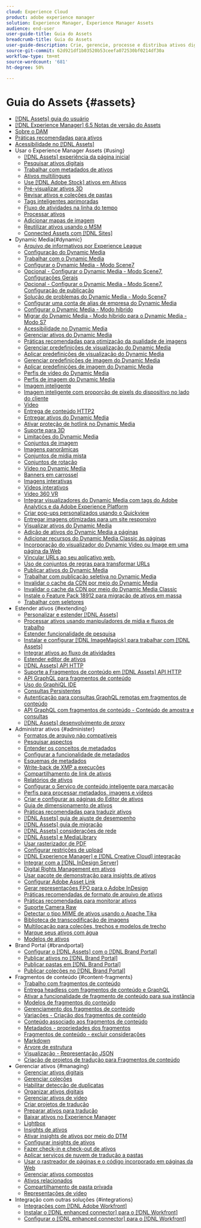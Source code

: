 ```yaml
---
cloud: Experience Cloud
product: adobe experience manager
solution: Experience Manager, Experience Manager Assets
audience: end-user
user-guide-title: Guia do Assets
breadcrumb-title: Guia do Assets
user-guide-description: Crie, gerencie, processe e distribua ativos digitais.
source-git-commit: 62d921df1b03520b53ceefa072530bf0214df30a
workflow-type: tm+mt
source-wordcount: '681'
ht-degree: 50%

---
```



# Guia do Assets {#assets}

+ [[!DNL Assets] guia do usuário](home.md)
+ [[!DNL Experience Manager] 6.5 Notas de versão do Assets](https://experienceleague.adobe.com/docs/experience-manager-65/release-notes/assets.html)
+ [Sobre o DAM](assets.md)
+ [Práticas recomendadas para ativos](best-practices-for-assets.md)
+ [Acessibilidade no  [!DNL Assets]](accessibility.md)
+ Usar o Experience Manager Assets {#using}
   + [[!DNL Assets] experiência da página inicial](assets-home-page.md)
   + [Pesquisar ativos digitais](search-assets.md)
   + [Trabalhar com metadados de ativos](metadata.md)
   + [Ativos multilíngues](multilingual-assets.md)
   + [Use [!DNL Adobe Stock] ativos em Ativos](aem-assets-adobe-stock.md)
   + [Pré-visualizar ativos 3D](previewing-3d-assets.md)
   + [Revisar ativos e coleções de pastas](bulk-approval.md)
   + [Tags inteligentes aprimoradas](enhanced-smart-tags.md)
   + [Fluxo de atividades na linha do tempo](activity-stream.md)
   + [Processar ativos](assets-workflow.md)
   + [Adicionar mapas de imagem](image-maps.md)
   + [Reutilizar ativos usando o MSM](reuse-assets-using-msm.md)
   + [Connected Assets com [!DNL Sites]](use-assets-across-connected-assets-instances.md)
+ Dynamic Media{#dynamic}
   + [Arquivo de informativos por Experience League](dynamic-media-newsletter.md)
   + [Configuração do Dynamic Media](administering-dynamic-media.md)
   + [Trabalhar com o Dynamic Media](dynamic-media.md)
   + [Configurar o Dynamic Media - Modo Scene7](config-dms7.md)
   + [Opcional - Configurar o Dynamic Media - Modo Scene7, Configurações Gerais](dm-general-settings.md)
   + [Opcional - Configurar o Dynamic Media - Modo Scene7, Configuração de publicação](dm-publish-settings.md)
   + [Solução de problemas do Dynamic Media - Modo Scene7](troubleshoot-dms7.md)
   + [Configurar uma conta de alias de empresa do Dynamic Media](dm-alias-account.md)
   + [Configurar o Dynamic Media - Modo híbrido](config-dynamic.md)
   + [Migrar do Dynamic Media - Modo híbrido para o Dynamic Media - Modo S7](migrate-from-hybrid-to-dms7.md)
   + [Acessibilidade no Dynamic Media](accessibility-dm.md)
   + [Gerenciar ativos do Dynamic Media](managing-assets.md)
   + [Práticas recomendadas para otimização da qualidade de imagens](best-practices-for-optimizing-the-quality-of-your-images.md)
   + [Gerenciar predefinições de visualização do Dynamic Media](managing-viewer-presets.md)
   + [Aplicar predefinições de visualização do Dynamic Media](viewer-presets.md)
   + [Gerenciar predefinições de imagem do Dynamic Media](managing-image-presets.md)
   + [Aplicar predefinições de imagem do Dynamic Media](image-presets.md)
   + [Perfis de vídeo do Dynamic Media](video-profiles.md)
   + [Perfis de imagem do Dynamic Media](image-profiles.md)
   + [Imagem inteligente](imaging-faq.md)
   + [Imagem inteligente com proporção de pixels do dispositivo no lado do cliente](client-side-dpr.md)
   + [Vídeo](s7-video.md)
   + [Entrega de conteúdo HTTP2](http2.md)
   + [Entregar ativos do Dynamic Media](delivering-dynamic-media-assets.md)
   + [Ativar proteção de hotlink no Dynamic Media](hotlink-protection.md)
   + [Suporte para 3D](/help/assets/assets-3d.md)
   + [Limitações do Dynamic Media](limitations.md)
   + [Conjuntos de imagem](image-sets.md)
   + [Imagens panorâmicas](panoramic-images.md)
   + [Conjuntos de mídia mista](mixed-media-sets.md)
   + [Conjuntos de rotação](spin-sets.md)
   + [Vídeo no Dynamic Media](video.md)
   + [Banners em carrossel](carousel-banners.md)
   + [Imagens interativas](interactive-images.md)
   + [Vídeos interativos](interactive-videos.md)
   + [Vídeo 360 VR](/help/assets/360-video.md)
   + [Integrar visualizadores do Dynamic Media com tags do Adobe Analytics e da Adobe Experience Platform](/help/assets/tags.md)
   + [Criar pop-ups personalizados usando o Quickview](custom-pop-ups.md)
   + [Entregar imagens otimizadas para um site responsivo](responsive-site.md)
   + [Visualizar ativos do Dynamic Media](previewing-assets.md)
   + [Adição de ativos do Dynamic Media a páginas](adding-dynamic-media-assets-to-pages.md)
   + [Adicionar recursos do Dynamic Media Classic às páginas](scene7.md)
   + [Incorporação do visualizador do Dynamic Video ou Image em uma página da Web](embed-code.md)
   + [Vincular URLs ao seu aplicativo web.](linking-urls-to-yourwebapplication.md)
   + [Uso de conjuntos de regras para transformar URLs](using-rulesets-to-transform-urls.md)
   + [Publicar ativos do Dynamic Media](publishing-dynamicmedia-assets.md)
   + [Trabalhar com publicação seletiva no Dynamic Media](selective-publishing.md)
   + [Invalidar o cache da CDN por meio do Dynamic Media](invalidate-cdn-cache-dynamic-media.md)
   + [Invalidar o cache da CDN por meio do Dynamic Media Classic](invalidate-cdn-cache-dm-classic.md)
   + [Instale o Feature Pack 18912 para migração de ativos em massa](bulk-ingest-migrate.md)
   + [Trabalhar com seletores](working-with-selectors.md)
+ Estender ativos {#extending}
   + [Personalizar e estender [!DNL Assets]](extending-assets.md)
   + [Processar ativos usando manipuladores de mídia e fluxos de trabalho](media-handlers.md)
   + [Estender funcionalidade de pesquisa](searchx.md)
   + [Instalar e configurar [!DNL ImageMagick] para trabalhar com [!DNL Assets]](best-practices-for-imagemagick.md)
   + [Integrar ativos ao fluxo de atividades](extending-activity-stream.md)
   + [Estender editor de ativos](asseteditorx.md)
   + [[!DNL Assets] API HTTP](mac-api-assets.md)
   + [Suporte a Fragmentos de conteúdo em [!DNL Assets] API HTTP](assets-api-content-fragments.md)
   + [API GraphQL para fragmentos de conteúdo](content-fragments/graphql-api-content-fragments.md)
   + [Uso do GraphiQL IDE](content-fragments/graphiql-ide.md)
   + [Consultas Persistentes](content-fragments/persisted-queries.md)
   + [Autenticação para consultas GraphQL remotas em fragmentos de conteúdo](content-fragments/graphql-authentication-content-fragments.md)
   + [API GraphQL com fragmentos de conteúdo - Conteúdo de amostra e consultas](/help/assets/content-fragments/content-fragments-graphql-samples.md)
   + [[!DNL Assets] desenvolvimento de proxy](proxy.md)
+ Administrar ativos {#administer}
   + [Formatos de arquivo não compatíveis](assets-formats.md)
   + [Pesquisar aspectos](search-facets.md)
   + [Entender os conceitos de metadados](metadata-concepts.md)
   + [Configurar a funcionalidade de metadados](metadata-config.md)
   + [Esquemas de metadados](metadata-schemas.md)
   + [Write-back de XMP a execuções](xmp-writeback.md)
   + [Compartilhamento de link de ativos](link-sharing.md)
   + [Relatórios de ativos](asset-reports.md)
   + [Configurar o Serviço de conteúdo inteligente para marcação](config-smart-tagging.md)
   + [Perfis para processar metadados, imagens e vídeos](processing-profiles.md)
   + [Criar e configurar as páginas do Editor de ativos](assets-finder-editor.md)
   + [Guia de dimensionamento de ativos](assets-sizing-guide.md)
   + [Práticas recomendadas para traduzir ativos](best-practices-for-translating-assets-efficiently.md)
   + [[!DNL Assets] guia de ajuste de desempenho](performance-tuning-guidelines.md)
   + [[!DNL Assets] guia de migração](assets-migration-guide.md)
   + [[!DNL Assets] considerações de rede](assets-network-considerations.md)
   + [[!DNL Assets] e MediaLibrary](medialibrary.md)
   + [Usar rasterizador de PDF](aem-pdf-rasterizer.md)
   + [Configurar restrições de upload](configuring-asset-upload-restrictions.md)
   + [[!DNL Experience Manager] e [!DNL Creative Cloud] integração](aem-cc-integration-best-practices.md)
   + [Integrar com a  [!DNL InDesign Server]](indesign.md)
   + [Digital Rights Management em ativos](drm.md)
   + [Usar pacote de demonstração para insights de ativos](use-demo-package-for-asset-insights.md)
   + [Configurar Adobe Asset Link](configure-asset-link.md)
   + [Gerar representações FPO para o Adobe InDesign](configure-fpo-renditions.md)
   + [Práticas recomendadas de formato de arquivo de ativos](assets-file-format-best-practices.md)
   + [Práticas recomendadas para monitorar ativos](assets-monitoring-best-practices.md)
   + [Suporte Camera Raw](camera-raw.md)
   + [Detectar o tipo MIME de ativos usando o Apache Tika](detect-asset-mime-type-with-tika.md)
   + [Biblioteca de transcodificação de imagens](imaging-transcoding-library.md)
   + [Multilocação para coleções, trechos e modelos de trecho](multi-tenancy.md)
   + [Marque seus ativos com água](watermarking.md)
   + [Modelos de ativos](asset-templates.md)
+ Brand Portal {#brandportal}
   + [Configurar o  [!DNL Assets]  com o  [!DNL Brand Portal]](configure-aem-assets-with-brand-portal.md)
   + [Publicar ativos no  [!DNL Brand Portal]](brand-portal-publish-assets.md)
   + [Publicar pastas em [!DNL Brand Portal]](brand-portal-publish-folder.md)
   + [Publicar coleções no [!DNL Brand Portal]](brand-portal-publish-collection.md)
+ Fragmentos de conteúdo {#content-fragments}
   + [Trabalho com fragmentos de conteúdo](content-fragments/content-fragments.md)
   + [Entrega headless com fragmentos de conteúdo e GraphQL](content-fragments/content-fragments-graphql.md)
   + [Ativar a funcionalidade de fragmento de conteúdo para sua instância](content-fragments/content-fragments-configuration-browser.md)
   + [Modelos de fragmentos do conteúdo](content-fragments/content-fragments-models.md)
   + [Gerenciamento dos fragmentos de conteúdo](content-fragments/content-fragments-managing.md)
   + [Variações - Criação dos fragmentos de conteúdo](content-fragments/content-fragments-variations.md)
   + [Conteúdo associado aos fragmentos de conteúdo](content-fragments/content-fragments-assoc-content.md)
   + [Metadados - propriedades dos fragmentos](content-fragments/content-fragments-metadata.md)
   + [Fragmentos de conteúdo - excluir considerações](content-fragments/content-fragments-delete.md)
   + [Markdown](content-fragments/content-fragments-markdown.md)
   + [Árvore de estrutura](/help/assets/content-fragments/content-fragments-structure-tree.md)
   + [Visualização - Representação JSON](/help/assets/content-fragments/content-fragments-json-preview.md)
   + [Criação de projetos de tradução para Fragmentos de conteúdo](creating-translation-projects-for-content-fragments.md)
+ Gerenciar ativos {#managing}
   + [Gerenciar ativos digitais](manage-assets.md)
   + [Gerenciar coleções](manage-collections.md)
   + [Habilitar detecção de duplicatas](duplicate-detection.md)
   + [Organizar ativos digitais](organize-assets.md)
   + [Gerenciar ativos de vídeo](managing-video-assets.md)
   + [Criar projetos de tradução](translation-projects.md)
   + [Preparar ativos para tradução](preparing-assets-for-translation.md)
   + [Baixar ativos no Experience Manager](download-assets-from-aem.md)
   + [Lightbox](light-box.md)
   + [Insights de ativos](asset-insights.md)
   + [Ativar insights de ativos por meio do DTM](use-dtm-for-asset-insights.md)
   + [Configurar insights de ativos](configure-asset-insights.md)
   + [Fazer check-in e check-out de ativos](check-out-and-submit-assets.md)
   + [Aplicar serviços de nuvem de tradução a pastas](transition-cloud-services.md)
   + [Usar o rastreador de páginas e o código incorporado em páginas da Web](use-page-tracker.md)
   + [Gerenciar ativos compostos](managing-linked-subassets.md)
   + [Ativos relacionados](related-assets.md)
   + [Compartilhamento de pasta privada](private-folder.md)
   + [Representações de vídeo](video-renditions.md)
+ Integração com outras soluções {#integrations}
   + [Integrações com [!DNL Adobe Workfront]](workfront-integrations.md)
   + [Instalar o [!DNL enhanced connector] para o [!DNL Workfront]](workfront-connector-install.md)
   + [Configurar o [!DNL enhanced connector] para o [!DNL Workfront]](workfront-connector-configure.md)
